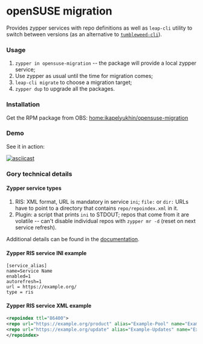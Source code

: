 # openSUSE migration

Provides zypper services with repo definitions as well as `leap-cli` utility to switch between versions (as an alternative to [`tumbleweed-cli`][2]).

### Usage

1. `zypper in opensuse-migration` -- the package will provide a local zypper service;
2. Use zypper as usual until the time for migration comes; 
3. `leap-cli migrate` to choose a migration target;
4. `zypper dup` to upgrade all the packages.

### Installation

Get the RPM package from OBS: [home:ikapelyukhin/opensuse-migration](https://build.opensuse.org/package/show/home:ikapelyukhin/opensuse-migration)

### Demo

See it in action:

[![asciicast](https://asciinema.org/a/iaHZRzqlgQXtcPloHUZcPHZma.svg)](https://asciinema.org/a/iaHZRzqlgQXtcPloHUZcPHZma)

### Gory technical details

#### Zypper service types

1. RIS: XML format, URL is mandatory in service `ini`; `file:` or `dir:` URLs have to point to a directory that contains `repo/repoindex.xml` in it. 
2. Plugin: a script that prints `ini` to STDOUT; repos that come from it are volatile -- can't disable individual repos with `zypper mr -d` (reset on next service refresh).

Additional details can be found in the [documentation][1].

#### Zypper RIS service INI example

```
[service_alias]
name=Service Name
enabled=1
autorefresh=1
url = https://example.org/
type = ris
```
#### Zypper RIS service XML example

```xml
<repoindex ttl="86400">
<repo url="https://example.org/product" alias="Example-Pool" name="Example-Pool" autorefresh="false" enabled="true"/>
<repo url="https://example.org/update" alias="Example-Updates" name="Example-Updates" autorefresh="true" enabled="true"/>
</repoindex>
```

 [1]: https://doc.opensuse.org/projects/libzypp/12.2/zypp-services.html
 [2]: https://github.com/boombatower/tumbleweed-cli
